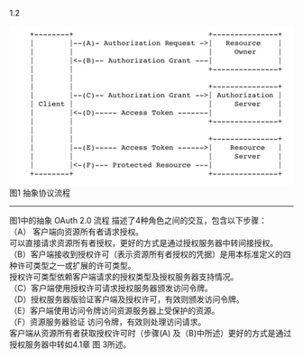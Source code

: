 1.2

![图1](images/figure-1.png)
图1 抽象协议流程  

---

图1中的抽象 OAuth 2.0 流程 描述了4种角色之间的交互，包含以下步骤：  
（A） 客户端向资源所有者请求授权。    
  可以直接请求资源所有者授权，更好的方式是通过授权服务器中转间接授权。  
（B）客户端接收到授权许可（表示资源所有者授权的凭据）是用本标准定义的四种许可类型之一或扩展的许可类型。  
授权许可类型依赖客户端请求的授权类型及授权服务器支持情况。  
（C）客户端使用授权许可请求授权服务器颁发访问令牌。  
（D）授权服务器版验证客户端及授权许可，有效则颁发访问令牌。  
（E）客户端使用访问令牌访问资源服务器上受保护的资源。  
（F）资源服务器验证 访问令牌，有效则处理访问请求。  
客户端从资源所有者获取授权许可时（步骤(A) 及（B)中所述）更好的方式是通过授权服务器中转如4.1章 图 3所述。
